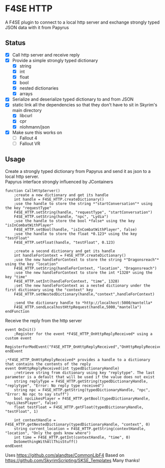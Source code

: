# F4SE HTTP
A F4SE plugin to connect to a local http server and exchange strongly typed JSON data with it from Papyrus

## Status
- [x] Call http server and receive reply
- [x] Provide a simple strongly typed dictionary
    - [x] string
    - [x] int
    - [x] float
    - [x] bool
    - [x] nested dictionaries
    - [x] arrays
- [x] Serialize and deserialize typed dictionary to and from JSON
- [x] static link all the dependencies so that they don't have to sit in Skyrim's main directory
    - [x] libcurl
    - [x] cpr
    - [x] nlohmann/json
- [x] Make sure this works on
    - [ ] Fallout 4
    - [ ] Fallout VR

## Usage
Create a strongly typed dictionary from Papyrus and send it as json to a local http server.  
Papyrus interface strongly influenced by JContainers
```Papyrus
function CallHttpServer()
    ;create a new dictionary and get its handle
    int handle = F4SE_HTTP.createDictionary()
    ;use the handle to store the string *"startConversation"* using the key "requestType"
    F4SE_HTTP.setString(handle, "requestType", "startConversation")
    F4SE_HTTP.setString(handle, "npc", "Lydia")
    ;use the handle to store the bool *false* using the key "isInCombatWithPlayer"
    F4SE_HTTP.setBool(handle, "isInCombatWithPlayer", false)
    ;use the handle to store the float *0.123* using the key "testFloat"
    F4SE_HTTP.setFloat(handle, "testFloat", 0.123)

    ;create a second dictionary and get its handle
    int handleForContext = F4SE_HTTP.createDictionary()
    ;use the new handleForContext to store the string *"Dragonsreach"* using the key "location"
    F4SE_HTTP.setString(handleForContext, "location", "Dragonsreach")
    ;use the new handleForContext to store the int *1328* using the key "time"
    F4SE_HTTP.setInt(handleForContext, "time", 1328)
    ;set the new handleForContext as a nested dictionary under the first dictionary using the "context" key
    F4SE_HTTP.setNestedDictionary(handle,"context",handleForContext)

    ;send the dictionary handle to *http://localhost:5000/mantella*
    F4SE_HTTP.sendLocalhostHttpRequest(handle,5000,"mantella")    
endFunction
```

Receive the reply from the http server
```Papyrus
event OnInit()
    ;Register for the event *F4SE_HTTP_OnHttpReplyReceived* using a custom event
    RegisterForModEvent("F4SE_HTTP_OnHttpReplyReceived","OnHttpReplyReceived")
endEvent

;*F4SE_HTTP_OnHttpReplyReceived* provides a handle to a dictionary that contains the contents of the reply
event OnHttpReplyReceived(int typedDictionaryHandle)
    ;retrieve string from dictionary using key "replytype". The last parameter is a default that will be used if the value does not exist
    string replyType = F4SE_HTTP.getString(typedDictionaryHandle, "replytype", "Error: No reply type received")
    string npc = F4SE_HTTP.getString(typedDictionaryHandle, "npc", "Error: No npc to say stuff")
    bool npcLikesPlayer = F4SE_HTTP.getBool(typedDictionaryHandle, "npcLikesPlayer", false)
    float testFloat = F4SE_HTTP.getFloat(typedDictionaryHandle, "testFloat", 1)

    int contextHandle = F4SE_HTTP.getNestedDictionary(typedDictionaryHandle, "context", 0)
    string current_location = F4SE_HTTP.getString(contextHandle, "location", "Only the gods know where")
    int time = F4SE_HTTP.getInt(contextHandle, "time", 0)
    DoSomethingWithAllThisStuff()
endEvent

```
Uses https://github.com/alandtse/CommonLibF4
Based on https://github.com/SkyrimScripting/SKSE_Templates Many thanks!

